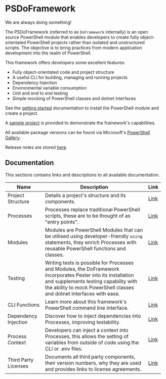 # PSDoFramework
We are always doing something!

The PSDoFramework (referred to as `DoFramework` internally) is an open source PowerShell module that enables developers to create fully object-orientated PowerShell projects rather than isolated and unstructured scripts. The objective is to bring practices from modern application development into the realm of PowerShell.

This framework offers developers some excellent features:
- Fully object-orientated code and project structure
- A useful CLI for building, managing and running projects
- Dependency Injection
- Environmental variable consumption
- Unit and end to end testing
- Simple mocking of PowerShell classes and dotnet interfaces

See the [getting started](./Documentation/GettingStarted.md) documentation to install the PowerShell module and create a project.

A [sample project](./Sample/) is provided to demonstrate the framework's capabilities.

All available package versions can be found via Microsoft's [PowerShell Gallery](https://www.powershellgallery.com/packages/PSDoFramework).

Release notes are stored [here](./Documentation/ReleaseNotes/).

## Documentation
This sections contains links and descriptions to all available documentation.

| Name  | Description | Link |
|----------|----------|----------|
| Project Structure | Details a project's structure and its components. | [Link](./Documentation/ProjectStructure.md) |
| Processes | Processes replace traditional PowerShell scripts, these are to be thought of as "entry points". | [Link](./Documentation/Processes.md) |
| Modules | Modules are PowerShell Modules that can be utilised using developer-friendly `using` statements, they enrich Processes with reusable PowerShell functions and classes. | [Link](./Documentation/Modules.md) |
| Testing | Writing tests is possible for Processes and Modules, the DoFramework incorporates Pester into its installation and supplements testing capability with the ability to mock PowerShell classes and dotnet interfaces with ease. | [Link](./Documentation/Testing.md) |
| CLI Functions | Learn more about this framework's PowerShell command line interface. | [Link](./Documentation/CLIFunctions.md) |
| Dependency Injection | Discover how to inject dependencies into Processes, improving testability. | [Link](./Documentation/DependencyInjection.md) |
| Process Context | Developers can inject a context into Processes, this allows the setting of variables from outside of code using the CLI or .env files. | [Link](./Documentation/ProcessContext.md) |
| Third Party Licenses | Documents all third party components, their version numbers, why they are used and provides links to license agreements. | [Link](./Documentation/ThirdPartyLicenses.md) |